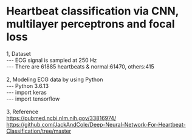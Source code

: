 # Heartbeat classification via CNN, multilayer perceptrons and focal loss
1, Dataset\
---  ECG signal is sampled at 250 Hz\
---  There are 61885 heartbeats & normal:61470, others:415\
\
2, Modeling ECG data by using Python\
--- Python 3.6.13\
--- import keras\
--- import tensorflow\
\
3, Reference\
   https://pubmed.ncbi.nlm.nih.gov/33816974/ \
   https://github.com/JackAndCole/Deep-Neural-Network-For-Heartbeat-Classification/tree/master
